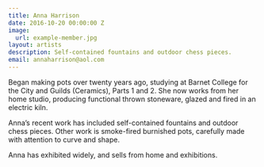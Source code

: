 ```yaml
---
title: Anna Harrison
date: 2016-10-20 00:00:00 Z
image:
  url: example-member.jpg
layout: artists
description: Self-contained fountains and outdoor chess pieces.
email: annaharrison@aol.com
---
```


Began making pots over twenty years ago, studying at Barnet College for the City and Guilds (Ceramics), Parts 1 and 2. She now works from her home studio, producing functional thrown stoneware, glazed and fired in an electric kiln.

Anna’s recent work has included self-contained fountains and outdoor chess pieces. Other work is smoke-fired burnished pots, carefully made with attention to curve and shape.

Anna has exhibited widely, and sells from home and exhibitions.
